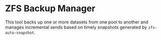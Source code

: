 # ZFS Backup Manager

This tool backs up one or more datasets from one pool to another and manages incremental sends based on timely snapshots generated by `zfs-auto-snapshot`.
